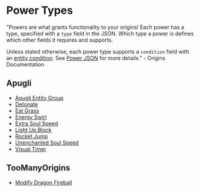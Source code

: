 # Power Types

"Powers are what grants functionality to your origins! Each power has a type, specified with
a `type` field in the JSON. Which type a power is defines which other fields it requires and supports.

Unless stated otherwise, each power type supports a `condition` field with an [entity condition](https://origins.readthedocs.io/en/latest/entity_conditions/). See [Power JSON](https://origins.readthedocs.io/en/latest/power_json/) for more details." - Origins Documentation

## Apugli
* [Apugli Entity Group](entity_group)
* [Detonate](detonate)
* [Eat Grass](eat_grass)
* [Energy Swirl](energy_swirl)
* [Extra Soul Speed](extra_soul_speed)
* [Light Up Block](light_up_block)
* [Rocket Jump](rocket_jump)
* [Unenchanted Soul Speed](unenchanted_soul_speed)
* [Visual Timer](visual_timer)

## TooManyOrigins
* [Modify Dragon Fireball](visual_timer)